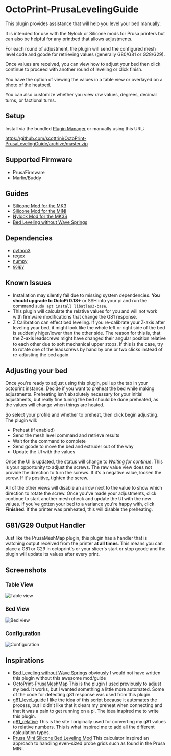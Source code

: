 # OctoPrint-PrusaLevelingGuide

This plugin provides assistance that will help you level your bed manually.

It is intended for use with the Nylock or Silicone mods for Prusa printers but can also be helpful for any printbed that allows adjustments.

For each round of adjustment, the plugin will send the configured mesh level code and gcode for retrieving values (generally G80/G81 or G28/G29).

Once values are received, you can view how to adjust your bed then click continue to proceed with another round of leveling or click finish.

You have the option of viewing the values in a table view or overlayed on a photo of the heatbed.

You can also customize whether you view raw values, degrees, decimal turns, or factional turns.


## Setup

Install via the bundled [Plugin Manager](https://github.com/foosel/OctoPrint/wiki/Plugin:-Plugin-Manager) or manually using this URL:

https://github.com/scottrini/OctoPrint-PrusaLevelingGuide/archive/master.zip


## Supported Firmware

- PrusaFirmware
- Marlin/Buddy


## Guides

* [Silicone Mod for the MK3](https://www.schweinert.com/silicone-bed-level-mod-prusa-mk3)
* [Silicone Mod for the MINI](https://github.com/bbbenji/PMSBLM)
* [Nylock Mod for the MK3S](https://www.rearvuemirror.com/guides/nylock-mod-for-the-mk3s)
* [Bed Leveling without Wave Springs](https://github.com/PrusaOwners/prusaowners/wiki/Bed_Leveling_without_Wave_Springs)


## Dependencies
* [python3](https://www.python.org/doc/sunset-python-2/)
* [regex](https://pypi.org/project/regex/)
* [numpy](https://numpy.org/)
* [scipy](https://www.scipy.org/)


## Known Issues
* Installation may silently fail due to missing system dependencies. **You should upgrade to OctoPi 0.18+** or SSH into your pi and run the command `sudo apt install libatlas3-base`.
* This plugin will calculate the relative values for you and will not work with firmware modifications that change the G81 response.
* Z Calibration can effect bed leveling. If you re-calibrate your Z-axis after leveling your bed, it might look like the whole left or right side of the bed is suddenly higer/lower than the other side. The reason for this is, that the Z-axis leadscrews might have changed their angular position relative to each other due to soft mechanical upper stops. If this is the case, try to rotate one of the leadscrews by hand by one or two clicks instead of re-adjusting the bed again.


## Adjusting your bed

Once you're ready to adjust using this plugin, pull up the tab in your octoprint instance.  Decide if you want to preheat the bed while making adjustments.  Preheating isn't absolutely necessary for your initial adjustments, but really fine tuning the bed should be done preheated, as the values will change when things are heated.

So select your profile and whether to preheat, then click begin adjusting.  The plugin will:
- Preheat (if enabled)
- Send the mesh level command and retrieve results
- Wait for the command to complete
- Send gcode to move the bed and extruder out of the way
- Update the UI with the values

Once the UI is updated, the status will change to *Waiting for continue*.  This is your opportunity to adjust the screws.  The raw value view does not provide the direction to turn the screws.  If it's a negative value, loosen the screw.  If it's positive, tighten the screw.

All of the other views will disable an arrow next to the value to show which direction to rotate the screw.  Once you've made your adjustments, click continue to start another mesh check and update the UI with the new values.  If you've gotten your bed to a variance you're happy with, click **Finished**.  If the printer was preheated, this will disable the preheating.


## G81/G29 Output Handler

Just like the PrusaMeshMap plugin, this plugin has a handler that is watching output received from the printer **at all times**. This means you can place a G81 or G29 in octoprint's or your slicer's start or stop gcode and the plugin will update its values after every print.


## Screenshots

### Table View
![Table view](table.png)

### Bed View
![Bed view](bed.png)

### Configuration
![Configuration](settings.png)


## Inspirations

- [Bed Leveling without Wave Springs](https://github.com/PrusaOwners/prusaowners/wiki/Bed_Leveling_without_Wave_Springs) obviously I would not have written this plugin without this awesome mod/guide
- [OctoPrint-PrusaMeshMap](https://github.com/PrusaOwners/OctoPrint-PrusaMeshMap) This is the plugin I used previously to adjust my bed.  It works, but I wanted something a little more automated.  Some of the code for detecting g81 response was used from this plugin.
- [g81_level_guide](https://gitlab.com/gnat.org/g81_level_guide) I like the idea of this script because it automates the process, but I didn't like that it clears my preheat when connecting and that it was a pain to get running on a pi.  The idea inspired me to write this plugin.
- [g81_relative](https://github.com/pcboy/g81_relative) This is the site I originally used for converting my g81 values to relative numbers.  This is what inspired me to add all the different calculation types.
- [Prusa Mini Silicone Bed Leveling Mod](https://bbbenji.github.io/PMSBLM/) This calculator inspired an approach to handling even-sized probe grids such as found in the Prusa MINI.
